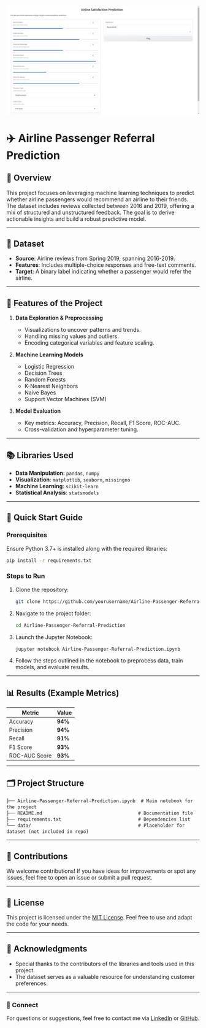 
![My Image](https://raw.githubusercontent.com/chetanp2002/images/main/flight.png)


# ✈️ Airline Passenger Referral Prediction

## 🌟 Overview

This project focuses on leveraging machine learning techniques to predict whether airline passengers would recommend an airline to their friends. The dataset includes reviews collected between 2016 and 2019, offering a mix of structured and unstructured feedback. The goal is to derive actionable insights and build a robust predictive model.

---

## 📂 Dataset

- **Source**: Airline reviews from Spring 2019, spanning 2016-2019.
- **Features**: Includes multiple-choice responses and free-text comments.
- **Target**: A binary label indicating whether a passenger would refer the airline.

---

## 🔧 Features of the Project

1. **Data Exploration & Preprocessing**
   - Visualizations to uncover patterns and trends.
   - Handling missing values and outliers.
   - Encoding categorical variables and feature scaling.

2. **Machine Learning Models**
   - Logistic Regression
   - Decision Trees
   - Random Forests
   - K-Nearest Neighbors
   - Naive Bayes
   - Support Vector Machines (SVM)

3. **Model Evaluation**
   - Key metrics: Accuracy, Precision, Recall, F1 Score, ROC-AUC.
   - Cross-validation and hyperparameter tuning.

---

## 📚 Libraries Used

- **Data Manipulation**: `pandas`, `numpy`
- **Visualization**: `matplotlib`, `seaborn`, `missingno`
- **Machine Learning**: `scikit-learn`
- **Statistical Analysis**: `statsmodels`

---

## 🚀 Quick Start Guide

### Prerequisites

Ensure Python 3.7+ is installed along with the required libraries:

```bash
pip install -r requirements.txt
```

### Steps to Run

1. Clone the repository:

   ```bash
   git clone https://github.com/yourusername/Airline-Passenger-Referral-Prediction.git
   ```

2. Navigate to the project folder:

   ```bash
   cd Airline-Passenger-Referral-Prediction
   ```

3. Launch the Jupyter Notebook:

   ```bash
   jupyter notebook Airline-Passenger-Referral-Prediction.ipynb
   ```

4. Follow the steps outlined in the notebook to preprocess data, train models, and evaluate results.

---

## 📊 Results (Example Metrics)

| Metric        | Value       |
|---------------|-------------|
| Accuracy      | **94%**     |
| Precision     | **94%**     |
| Recall        | **91%**     |
| F1 Score      | **93%**     |
| ROC-AUC Score | **93%**     |


---

## 🗂️ Project Structure

```
├── Airline-Passenger-Referral-Prediction.ipynb  # Main notebook for the project
├── README.md                                   # Documentation file
├── requirements.txt                            # Dependencies list
└── data/                                       # Placeholder for dataset (not included in repo)
```

---

## 🤝 Contributions

We welcome contributions! If you have ideas for improvements or spot any issues, feel free to open an issue or submit a pull request.

---

## 📜 License

This project is licensed under the [MIT License](https://github.com/chetanp2002/Airline-Passenger-Referral-Prediction/blob/main/LICENSE). Feel free to use and adapt the code for your needs.

---

## 🙌 Acknowledgments

- Special thanks to the contributors of the libraries and tools used in this project.
- The dataset serves as a valuable resource for understanding customer preferences.

---

### 🔗 Connect
For questions or suggestions, feel free to contact me via [LinkedIn](https://www.linkedin.com/in/data-scientist-chetan/) or [GitHub](https://github.com/chetanp2002).
